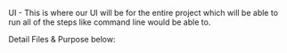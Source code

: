 UI - This is where our UI will be for the entire project which will be able to run all of the steps like command line would be able to.

Detail Files & Purpose below: